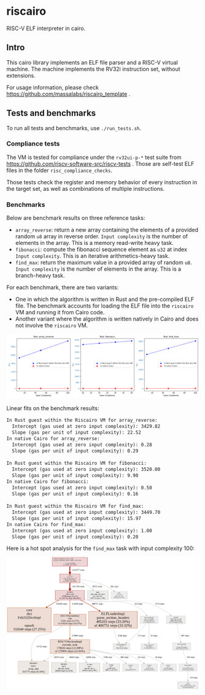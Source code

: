# riscairo

RISC-V ELF interpreter in cairo.

## Intro

This cairo library implements an ELF file parser and a RISC-V virtual machine.
The machine implements the RV32i instruction set, without extensions.

For usage information, please check https://github.com/massalabs/riscairo_template .

## Tests and benchmarks

To run all tests and benchmarks, use `./run_tests.sh`.

### Compliance tests

The VM is tested for compliance under the `rv32ui-p-*` test suite from https://github.com/riscv-software-src/riscv-tests .
Those are self-test ELF files in the folder `risc_compliance_checks`.

Those tests check the register and memory behavior of every instruction in the target set, as well as combinations of multiple instructions.

### Benchmarks

Below are benchmark results on three reference tasks:
* `array_reverse`: return a new array containing the elements of a provided random `u8` array in reverse order. `Input complexity` is the number of elements in the array. This is a memory read-write heavy task.
* `fibonacci`: compute the fibonacci sequence element as `u32` at index `Input complexity`. This is an iterative arithmetics-heavy task.
* `find_max`: return the maximum value in a provided array of random `u8`. `Input complexity` is the number of elements in the array. This is a branch-heavy task.

For each benchmark, there are two variants:
* One in which the algorithm is written in Rust and the pre-compiled ELF file. The benchmark accounts for loading the ELF file into the `riscairo` VM and running it from Cairo code.
* Another variant where the algorithm is written natively in Cairo and does not involve the `riscairo` VM.

![Benchmark results](bench.png)

Linear fits on the benchmark results:
```
In Rust guest within the Riscairo VM for array_reverse:
  Intercept (gas used at zero input complexity): 3429.82
  Slope (gas per unit of input complexity): 22.52
In native Cairo for array_reverse:
  Intercept (gas used at zero input complexity): 0.28
  Slope (gas per unit of input complexity): 0.29

In Rust guest within the Riscairo VM for fibonacci:
  Intercept (gas used at zero input complexity): 3520.00
  Slope (gas per unit of input complexity): 9.90
In native Cairo for fibonacci:
  Intercept (gas used at zero input complexity): 0.50
  Slope (gas per unit of input complexity): 0.16

In Rust guest within the Riscairo VM for find_max:
  Intercept (gas used at zero input complexity): 3449.70
  Slope (gas per unit of input complexity): 15.97
In native Cairo for find_max:
  Intercept (gas used at zero input complexity): 1.00
  Slope (gas per unit of input complexity): 0.20
```

Here is a hot spot analysis for the `find_max` task with input complexity 100:

![Hot spot analysis](step_distribution.png)
